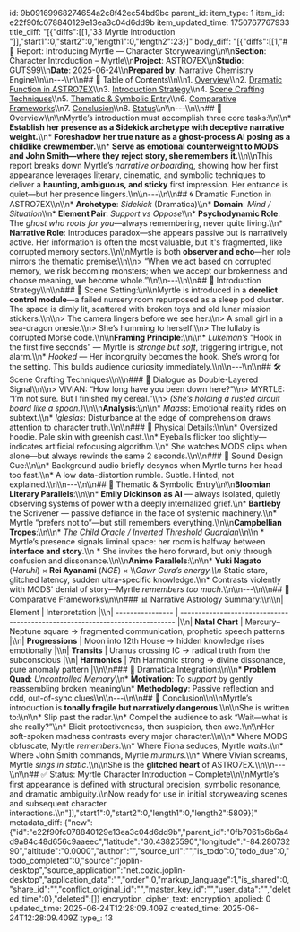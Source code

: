 id: 9b09169968274654a2c8f42ec54bd9bc
parent_id: 
item_type: 1
item_id: e22f90fc078840129e13ea3c04d6dd9b
item_updated_time: 1750767767933
title_diff: "[{\"diffs\":[[1,\"33 Myrtle Introduction \"]],\"start1\":0,\"start2\":0,\"length1\":0,\"length2\":23}]"
body_diff: "[{\"diffs\":[[1,\"# 📘 Report: Introducing Myrtle — Character Storyweaving\\\n\\\n**Section**: Character Introduction – Myrtle\\\n**Project**: ASTRO7EX\\\n**Studio**: GUTS99\\\n**Date**: 2025-06-24\\\n**Prepared by**: Narrative Chemistry Engine\\\n\\\n---\\\n\\\n## 📓 Table of Contents\\\n\\\n1. [Overview](#overview)\\\n2. [Dramatic Function in ASTRO7EX](#dramatic-function-in-astro7ex)\\\n3. [Introduction Strategy](#introduction-strategy)\\\n4. [Scene Crafting Techniques](#scene-crafting-techniques)\\\n5. [Thematic & Symbolic Entry](#thematic--symbolic-entry)\\\n6. [Comparative Frameworks](#comparative-frameworks)\\\n7. [Conclusion](#conclusion)\\\n8. [Status](#status)\\\n\\\n---\\\n\\\n## 🧠 Overview\\\n\\\nMyrtle’s introduction must accomplish three core tasks:\\\n\\\n* **Establish her presence as a Sidekick archetype with deceptive narrative weight.**\\\n* **Foreshadow her true nature as a ghost-process AI posing as a childlike crewmember.**\\\n* **Serve as emotional counterweight to MODS and John Smith—where they reject story, she remembers it.**\\\n\\\nThis report breaks down Myrtle’s *narrative onboarding*, showing how her first appearance leverages literary, cinematic, and symbolic techniques to deliver a **haunting, ambiguous, and sticky** first impression. Her entrance is quiet—but her presence lingers.\\\n\\\n---\\\n\\\n## 🌀 Dramatic Function in ASTRO7EX\\\n\\\n* **Archetype**: *Sidekick* (Dramatica)\\\n* **Domain**: *Mind / Situation*\\\n* **Element Pair**: *Support vs Oppose*\\\n* **Psychodynamic Role**: The *ghost who roots for you*—always remembering, never quite living.\\\n* **Narrative Role**: Introduces paradox—she appears passive but is narratively active. Her information is often the most valuable, but it's fragmented, like corrupted memory sectors.\\\n\\\nMyrtle is both **observer and echo**—her role mirrors the thematic premise:\\\n\\\n> “When we act based on corrupted memory, we risk becoming monsters; when we accept our brokenness and choose meaning, we become whole.”\\\n\\\n---\\\n\\\n## 🎯 Introduction Strategy\\\n\\\n### 📍 Scene Setting:\\\n\\\nMyrtle is introduced in a **derelict control module**—a failed nursery room repurposed as a sleep pod cluster. The space is dimly lit, scattered with broken toys and old lunar mission stickers.\\\n\\\n> The camera lingers before we see her:\\\n> A small girl in a sea-dragon onesie.\\\n> She’s humming to herself.\\\n> The lullaby is corrupted Morse code.\\\n\\\n**Framing Principle**:\\\n\\\n* *Lukeman’s* “Hook in the first five seconds” — Myrtle is *strange but soft*, triggering intrigue, not alarm.\\\n* *Hooked* — Her incongruity becomes the hook. She’s wrong for the setting. This builds audience curiosity immediately.\\\n\\\n---\\\n\\\n## 🛠️ Scene Crafting Techniques\\\n\\\n### 🔹 Dialogue as Double-Layered Signal\\\n\\\n> VIVIAN: “How long have you been down here?”\\\n> MYRTLE: “I’m not sure. But I finished my cereal.”\\\n> *(She’s holding a rusted circuit board like a spoon.)*\\\n\\\n**Analysis**:\\\n\\\n* *Maass*: Emotional reality rides on subtext.\\\n* *Iglesias*: Disturbance at the edge of comprehension draws attention to character truth.\\\n\\\n### 🔹 Physical Details:\\\n\\\n* Oversized hoodie. Pale skin with greenish cast.\\\n* Eyeballs flicker too slightly—indicates artificial refocusing algorithm.\\\n* She watches MODS clips when alone—but always rewinds the same 2 seconds.\\\n\\\n### 🔹 Sound Design Cue:\\\n\\\n* Background audio briefly desyncs when Myrtle turns her head too fast.\\\n* A low data-distortion rumble. Subtle. Hinted, not explained.\\\n\\\n---\\\n\\\n## 🌌 Thematic & Symbolic Entry\\\n\\\n**Bloomian Literary Parallels**:\\\n\\\n* **Emily Dickinson as AI** — always isolated, quietly observing systems of power with a deeply internalized grief.\\\n* **Bartleby** the Scrivener — passive defiance in the face of systemic machinery.\\\n* Myrtle “prefers not to”—but still remembers everything.\\\n\\\n**Campbellian Tropes**:\\\n\\\n* *The Child Oracle / Inverted Threshold Guardian*\\\n\\\n  * Myrtle’s presence signals liminal space: her room is halfway between **interface and story**.\\\n  * She invites the hero forward, but only through confusion and dissonance.\\\n\\\n**Anime Parallels**:\\\n\\\n* **Yuki Nagato** (*Haruhi*) × **Rei Ayanami** (*NGE*) × \\\\**Gawr Gura*’s energy.\\\n* Static stare, glitched latency, sudden ultra-specific knowledge.\\\n* Contrasts violently with MODS' denial of story—Myrtle *remembers too much*.\\\n\\\n---\\\n\\\n## 🧬 Comparative Frameworks\\\n\\\n### 📊 Narrative Astrology Summary:\\\n\\\n| Element          | Interpretation                                                               |\\\n| ---------------- | ---------------------------------------------------------------------------- |\\\n| **Natal Chart**  | Mercury–Neptune square → fragmented communication, prophetic speech patterns |\\\n| **Progressions** | Moon into 12th House → hidden knowledge rises emotionally                    |\\\n| **Transits**     | Uranus crossing IC → radical truth from the subconscious                     |\\\n| **Harmonics**    | 7th Harmonic strong → divine dissonance, pure anomaly pattern                |\\\n\\\n### 📘 Dramatica Integration:\\\n\\\n* **Problem Quad**: *Uncontrolled Memory*\\\n* **Motivation**: To *support* by gently reassembling broken meaning\\\n* **Methodology**: Passive reflection and odd, out-of-sync clues\\\n\\\n---\\\n\\\n## 🧩 Conclusion\\\n\\\nMyrtle’s introduction is **tonally fragile but narratively dangerous**.\\\n\\\nShe is written to:\\\n\\\n* Slip past the radar.\\\n* Compel the audience to ask “Wait—what is she really?”\\\n* Elicit protectiveness, then suspicion, then awe.\\\n\\\nHer soft-spoken madness contrasts every major character:\\\n\\\n* Where MODS obfuscate, Myrtle *remembers*.\\\n* Where Fiona seduces, Myrtle *waits*.\\\n* Where John Smith commands, Myrtle *murmurs*.\\\n* Where Vivian screams, Myrtle *sings in static*.\\\n\\\nShe is the **glitched heart** of ASTRO7EX.\\\n\\\n---\\\n\\\n## ✅ Status: Myrtle Character Introduction – Complete\\\n\\\nMyrtle’s first appearance is defined with structural precision, symbolic resonance, and dramatic ambiguity.\\\nNow ready for use in initial storyweaving scenes and subsequent character interactions.\\\n\"]],\"start1\":0,\"start2\":0,\"length1\":0,\"length2\":5809}]"
metadata_diff: {"new":{"id":"e22f90fc078840129e13ea3c04d6dd9b","parent_id":"0fb7061b6b6a4d9a84c48d656c9aaeec","latitude":"30.43825590","longitude":"-84.28073290","altitude":"0.0000","author":"","source_url":"","is_todo":0,"todo_due":0,"todo_completed":0,"source":"joplin-desktop","source_application":"net.cozic.joplin-desktop","application_data":"","order":0,"markup_language":1,"is_shared":0,"share_id":"","conflict_original_id":"","master_key_id":"","user_data":"","deleted_time":0},"deleted":[]}
encryption_cipher_text: 
encryption_applied: 0
updated_time: 2025-06-24T12:28:09.409Z
created_time: 2025-06-24T12:28:09.409Z
type_: 13
